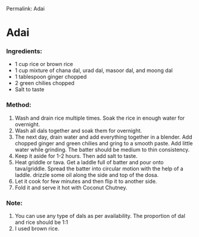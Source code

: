 Permalink: Adai

# Adai

### Ingredients:
* 1 cup rice or brown rice
* 1 cup mixture of chana dal, urad dal, masoor dal, and moong dal
* 1 tablespoon ginger chopped
* 2 green chilies chopped
* Salt to taste

### Method:
1. Wash and drain rice multiple times. Soak the rice in enough water for overnight.
2. Wash all dals together and soak them for overnight. 
3. The next day, drain water and add everything together in a blender. Add chopped ginger and green chilies and gring to a smooth paste. Add little water while grinding. The batter should be medium to thin consistency. 
4. Keep it aside for 1-2 hours. Then add salt to taste.
5. Heat griddle or tava. Get a laddle full of batter and pour onto tava/griddle. Spread the batter into circular motion with the help of a laddle. drizzle some oil along the side and top of the dosa. 
6. Let it cook for few minutes and then flip it to another side. 
7. Fold it and serve it hot with Coconut Chutney. 

### Note:
1. You can use any type of dals as per availability. The proportion of dal and rice should be 1:1
2. I used brown rice. 
